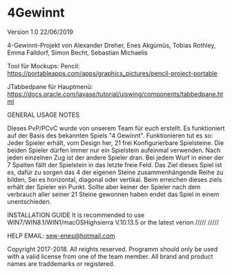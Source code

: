 # 4Gewinnt
Version 1.0 22/06/2019

4-Gewinnt-Projekt von Alexander Dreher, Enes Akgümüs, Tobias Rothley, Emma Falldorf, Simon Becht, Sebastian Michaelis

Tool für Mockups: Pencil: https://portableapps.com/apps/graphics_pictures/pencil-project-portable

JTabbedpane für Hauptmenü: https://docs.oracle.com/javase/tutorial/uiswing/components/tabbedpane.html

GENERAL USAGE NOTES

Dieses PvP/PCvC wurde von unserem Team für euch erstellt. Es funktioniert auf der Basis des bekannten Spiels "4 Gewinnt".
Funktionieren tut es so: Jeder Spieler erhält, vom Design her, 21 frei Konfigurierbare Spielsteine. Die beiden Spieler dürfen immer nur ein Spielstein aufeinmal verwenden. Nach jeden einzelnen Zug ist der andere Spieler dran. Bei jedem Wurf in einer der 7 Spalten fällt der Spielstein in das letzte freie Feld. Das Ziel dieses Spiel ist es, dafür zu sorgen das 4 der eigenen Steine zusammenhängende Reihe zu bilden, Sei es horizontal, diagonal oder vertikal. Beim erreichen dieses ziels erhält der Spieler ein Punkt.
Sollte aber keiner der Spieler nach dem verbrauch aller seiner 21 Steine gewonnen haben endet das Spiel in einem unentschieden.

INSTALLATION GUIDE
It is recommended to use WIN7/WIN8.1/WIN1/macOSHighsierra V.10.13.5 or the latest verion
/////
/////

HELP
EMAIL: sew-enes@hotmail.com

Copyright 2017-2018. All reights reserved. 
Programm should only be used with a valid license from one of the team member.
All brand and product names are traddemarks or registered.
